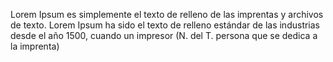 Lorem Ipsum es simplemente el texto de
relleno de las imprentas y archivos de
texto. Lorem Ipsum ha sido el texto de
relleno estándar de las industrias desde
el año 1500, cuando un impresor (N. del T.
persona que se dedica a la imprenta)
